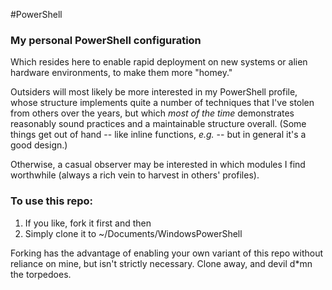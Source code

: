 #PowerShell
### My personal PowerShell configuration

Which resides here to enable rapid deployment on new systems or alien hardware environments, to make them more "homey."

Outsiders will most likely be more interested in my PowerShell profile, whose structure implements quite a number of techniques that I've stolen from others over the years, but which *most of the time* demonstrates reasonably sound practices and a maintainable structure overall.  (Some things get out of hand -- like inline functions, *e.g.* -- but in general it's a good design.)

Otherwise, a casual observer may be interested in which modules I find worthwhile (always a rich vein to harvest in others' profiles).

### To use this repo:

1. If you like, fork it first and then
2. Simply clone it to ~/Documents/WindowsPowerShell

Forking has the advantage of enabling your own variant of this repo without reliance on mine, but isn't strictly necessary.  Clone away, and devil d*mn the torpedoes.